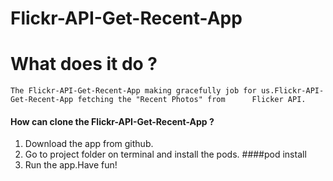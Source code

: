 # Flickr-API-Get-Recent-App

# What does it do ?

    The Flickr-API-Get-Recent-App making gracefully job for us.Flickr-API-Get-Recent-App fetching the "Recent Photos" from      Flicker API.
    
#### How can clone the Flickr-API-Get-Recent-App ?

                
1. Download the app from github.
2. Go to project folder on terminal and install the pods.
    ####pod install
3. Run the app.Have fun!
                
